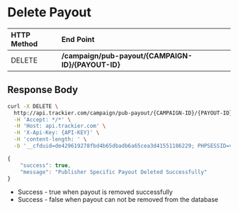 # Delete Payout

| HTTP Method | End Point |
| :--- | :--- |
| DELETE | **/campaign/pub-payout/{CAMPAIGN-ID}/{PAYOUT-ID}** |

## Response Body

```bash
curl -X DELETE \
  http://api.trackier.com/campaign/pub-payout/{CAMPAIGN-ID}/{PAYOUT-ID} \
  -H 'Accept: */*' \
  -H 'Host: api.trackier.com' \
  -H 'X-Api-Key: {API-KEY}' \
  -H 'content-length: ' \
  -b '__cfduid=de429619278fbd4b65dbadb6a65cea3d41551186229; PHPSESSID=vosaiu4kd28qno7gkfm4gvl3k6'
```

```javascript
{
    "success": true,
    "message": "Publisher Specific Payout Deleted Successfully"
}
```

* Success - true when payout is removed successfully
* Success - false when payout can not be removed from the database


